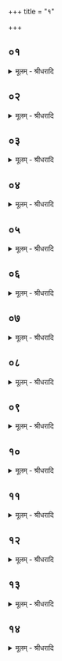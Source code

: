 +++
title = "१"

+++


## ०१
<details><summary>मूलम् - श्रीधरादि</summary>

व्विश्व᳘रूपम्वै᳘ त्वाष्ट्रमि᳘न्द्रो ऽहन्॥  
(हंस्त) तन्त्व᳘ष्टा हत᳘पुत्रो᳘ ऽभ्यचर᳘त्सो ऽभिचरणी᳘यम᳘पेन्द्रᳫँ᳭ सो᳘ममा᳘हरत्तस्ये᳘न्द्रो[[!!]] यज्ञवेशस᳘ङ्कृत्वा᳘ प्रास᳘हा सो᳘ममपिबत्स व्वि᳘ष्व᳘ङ्व्यार्च्छत्त᳘स्येन्द्रिय᳘म्वी᳘र्य्यम᳘ङ्गादङ्गादस्रवत्॥
</details>

## ०२
<details><summary>मूलम् - श्रीधरादि</summary>

(त्त᳘) तस्या᳘क्षिभ्यामेव ते᳘जो ऽस्रव᳘त्[[!!]]॥  
(त्सो) सो ऽजः᳘ पशुरभवद्धूम्रो᳘ ऽथ यत्प᳘क्ष्मभ्यस्ते᳘ गोधू᳘मा यद᳘श्रुभ्यस्तत्कुवलम्[[!!]]॥
</details>

## ०३
<details><summary>मूलम् - श्रीधरादि</summary>

(न्ना᳘) ना᳘सिकाभ्यामे᳘वास्य व्वी᳘र्य्यमस्रवत्॥  
(त्सो᳘) सो᳘ ऽविः पशु᳘रभवन्मेषो᳘ ऽथ य᳘च्छ्लेष्मणस्ता᳘ ऽउपवा᳘का[[!!]] य᳘त्स्नीहा तद्ब᳘दरम्॥
</details>

## ०४
<details><summary>मूलम् - श्रीधरादि</summary>

(म्मु᳘) मु᳘खादे᳘वास्य ब᳘लमस्रवत्॥  
(त्स) स गौः᳘ पशु᳘रभवदृषभो᳘ ऽथ ये फे᳘नास्ते य᳘वा यत्स्ने᳘हस्त᳘त्कर्क्कन्धु॥
</details>

## ०५
<details><summary>मूलम् - श्रीधरादि</summary>

श्रो᳘त्रादे᳘वास्य य᳘शो ऽस्रवत्॥  
(त्त) तदे᳘कशफमभवद᳘श्वो ऽश्वतरो᳘ गर्द्दभः[[!!]]॥
</details>

## ०६
<details><summary>मूलम् - श्रीधरादि</summary>

(स्स्त᳘) स्त᳘नाभ्यामे᳘वास्य शुक्र᳘मस्रवत्॥  
(त्त) तत्प᳘यो ऽभवत्पशूनाञ्ज्यो᳘तिरु᳘रस ऽए᳘वास्य त्दृ᳘दयात्त्वि᳘षिरस्रवत्स᳘ श्ये᳘नो ऽपाष्ठि᳘हा ऽभवद्व᳘यसाᳫँ᳭ रा᳘जा॥
</details>

## ०७
<details><summary>मूलम् - श्रीधरादि</summary>

ना᳘भ्या ऽए᳘वास्य शू᳘षो ऽस्रवत्॥  
(त्त) तत्सी᳘समभवन्ना᳘यो न हि᳘रण्यᳫँ᳭ रे᳘तस ऽए᳘वास्य रूप᳘मस्रवत्त᳘त्सुव᳘र्ण्णᳫँ᳭ हि᳘रण्यमभवच्छिश्ना᳘दे᳘वास्य र᳘सो ऽस्रवत्सा᳘ परिस्रु᳘दभवत्स्फिगी᳘भ्यामे᳘वास्य भा᳘मो ऽस्रवत्सा सु᳘रा ऽभवद᳘न्नस्य र᳘सः॥
</details>

## ०८
<details><summary>मूलम् - श्रीधरादि</summary>

(सो) मू᳘त्रादे᳘वास्यौ᳘जो ऽस्रवत्॥  
(त्स) स वृ᳘को ऽभवदारण्या᳘नाम्पशूना᳘ञ्जूतिरू᳘वध्यादे᳘वास्य मन्यु᳘रस्रवत्स᳘ व्व्या᳘घ्रो ऽभवदारण्या᳘नाम्पशूनाᳫँ᳭ रा᳘जा लो᳘हितादे᳘वास्य स᳘हो ऽस्रवत्स सि᳘ᳫँ᳘हो ऽभवदारण्या᳘नाम्पशूना᳘मीशः[[!!]]॥
</details>

## ०९
<details><summary>मूलम् - श्रीधरादि</summary>

(शो) लो᳘मभ्य ऽए᳘वास्य चित्त᳘मस्रवत्॥  
(त्ते᳘) ते᳘ श्यामा᳘का ऽअभवंस्त्वच᳘ ऽए᳘वास्यापचितिरस्रव᳘त्सो ऽश्वत्थो व्व᳘नस्प᳘तिरभवन्माᳫँ᳭से᳘भ्य ऽए᳘वास्यो᳘र्ग्गस्रवत्स᳘ ऽउदुम्ब᳘रो ऽभवद᳘स्थिभ्य ऽए᳘वास्य स्व᳘धा ऽस्रवत्स᳘ न्यग्रो᳘धो ऽभवन्मज्ज᳘भ्य ऽए᳘वास्य भक्षः᳘ सोमपी᳘थो ऽस्रवत्ते᳘ व्व्रीह᳘यो ऽभवन्नेव᳘मस्येन्द्रिया᳘णि व्वी᳘र्य्याणि व्व्युदक्रामन्[[!!]]॥
</details>

## १०
<details><summary>मूलम् - श्रीधरादि</summary>

(न्न᳘) अ᳘थ ह वै त᳘र्हि॥  
न᳘मुचिनै᳘वासुरे᳘ण सह᳘ चचार स᳘ ऽऐक्षत न᳘मुचिरपुनर्व्वा᳘ ऽअय᳘मभूद्ध᳘न्तास्येन्द्रिय᳘म्वी᳘र्य्यᳫँ᳭ सोमपीथ᳘मन्ना᳘द्यᳫँ᳭ ह᳘राणी᳘ति त᳘स्यैत᳘यैव सुरयेन्द्रियं᳘[[!!]] व्वी᳘र्य्यᳫँ᳭ सोमपीथ᳘मन्ना᳘द्यमहरत्स᳘ ह᳘ न्यर्ण्णः शिश्ये त᳘न्देवा᳘ ऽउपस᳘ञ्जग्मिरे श्रे᳘ष्ठो वै᳘ नो ऽय᳘मभूत्त᳘मिम᳘म्पा᳘प्मा ऽविदद्ध᳘न्तेमं᳘ भिषज्यामे᳘ति ॥
</details>

## ११
<details><summary>मूलम् - श्रीधरादि</summary>

ते ऽश्वि᳘नावब्रुवन्॥  
(न्यु) युवम्वै᳘ ब्रह्मा᳘णौ भिष᳘जौ स्थो युव᳘मिम᳘म्भिषज्यतमि᳘ति ता᳘वब्रूताम᳘स्तु नौ भाग ऽइ᳘ति᳘ ते ऽब्रुवन्य᳘ ऽए᳘षो ऽजः स᳘ वां भाग ऽइ᳘ति तथे᳘ति त᳘स्मादाश्विनो᳘ धूम्रो᳘ भवति॥
</details>

## १२
<details><summary>मूलम् - श्रीधरादि</summary>

ते᳘ स᳘रस्वतीमब्रुवन्॥  
(वंस्त्वं) त्वम्वै भै᳘षज्यमसि त्व᳘मिम᳘म्भिषज्ये᳘ति᳘ सा ऽब्रवीद᳘स्तु मे भाग ऽइ᳘ति᳘ ते ऽब्रुवन्य᳘ ऽएषो᳘ ऽविः स᳘ ते भाग ऽइ᳘ति त᳘थेति त᳘स्मात्सारस्वतो᳘ मेषो᳘ भवति॥
</details>

## १३
<details><summary>मूलम् - श्रीधरादि</summary>

(त्य᳘) अ᳘थाब्रुवन्॥  
(न्ने) एता᳘वद्वा᳘ ऽअस्मि᳘न्नेत᳘र्हि या᳘वदय᳘मृष᳘भो᳘ ऽस्यै᳘वाय᳘मस्त्वि᳘ति तथे᳘ति त᳘स्मादैन्द्र᳘ ऽऋषभो᳘ भवति॥
</details>

## १४
<details><summary>मूलम् - श्रीधरादि</summary>

ता᳘वश्वि᳘नौ च स᳘रस्वती च॥  
(चे) इन्द्रिय᳘म्वी᳘र्य्यन्न᳘मुचेरात्दृ᳘त्य त᳘दस्मिन्पुनरदधुस्त᳘म्पाप्म᳘नो ऽत्रायन्त[[!!]] सु᳘त्रातम्बतैनम्पाप्म᳘नो ऽत्रास्मही᳘ति तद्वाव᳘ सौत्राम᳘ण्यभवत्त᳘त्सौत्रामण्यै᳘ सौत्रामणीत्वं त्रा᳘यते मृत्यो᳘रात्मा᳘नम᳘प पाप्मा᳘नᳫँ᳭ हते य᳘ ऽएव᳘मेत᳘त्सौत्रामण्यै᳘ सौत्रामणीत्वम्वे᳘द त्र᳘यस्त्रिᳫँ᳭शद्द᳘क्षिणा भवन्ति त्र᳘यस्त्रिᳫँ᳭शद्धि त᳘न्देव᳘ता ऽअ᳘भिषज्यंस्त᳘स्मादाहुर्भेषजन्द᳘क्षिणा ऽइ᳘ति॥
</details>